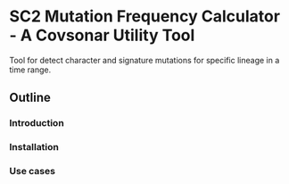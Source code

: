 # SC2 Mutation Frequency Calculator - A Covsonar Utility Tool
Tool for detect character and signature mutations for specific lineage in a time range. 

## Outline
### Introduction
### Installation
### Use cases
